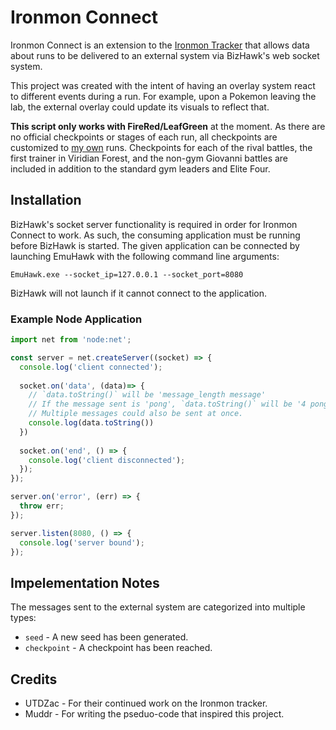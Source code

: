 # Ironmon Connect

Ironmon Connect is an extension to the [Ironmon Tracker](https://github.com/besteon/Ironmon-Tracker/tree/main) that allows data about runs to be delivered to an external system via BizHawk's web socket system.

This project was created with the intent of having an overlay system react to different events during a run. For example, upon a Pokemon leaving the lab, the external overlay could update its visuals to reflect that.

**This script only works with FireRed/LeafGreen** at the moment. As there are no official checkpoints or stages of each run, all checkpoints are customized to [my own](https://twitch.tv/avalonstar) runs. Checkpoints for each of the rival battles, the first trainer in Viridian Forest, and the non-gym Giovanni battles are included in addition to the standard gym leaders and Elite Four.

## Installation

BizHawk's socket server functionality is required in order for Ironmon Connect to work. As such, the consuming application must be running before BizHawk is started. The given application can be connected by launching EmuHawk with the following command line arguments:

```shell
EmuHawk.exe --socket_ip=127.0.0.1 --socket_port=8080
```

BizHawk will not launch if it cannot connect to the application.

### Example Node Application

```javascript
import net from 'node:net';

const server = net.createServer((socket) => {
  console.log('client connected');
  
  socket.on('data', (data)=> {
    // `data.toString()` will be 'message_length message'
    // If the message sent is 'pong', `data.toString()` will be '4 pong'.
    // Multiple messages could also be sent at once.
    console.log(data.toString())
  })
   
  socket.on('end', () => {
    console.log('client disconnected');
  });
});

server.on('error', (err) => {
  throw err;
});

server.listen(8080, () => {
  console.log('server bound');
});
```

## Impelementation Notes

The messages sent to the external system are categorized into multiple types:

* `seed` - A new seed has been generated.
* `checkpoint` - A checkpoint has been reached.

## Credits

* UTDZac - For their continued work on the Ironmon tracker.
* Muddr - For writing the pseduo-code that inspired this project.
